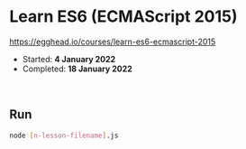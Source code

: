 # Learn ES6 (ECMAScript 2015)

https://egghead.io/courses/learn-es6-ecmascript-2015

- Started: **4 January 2022**
- Completed: **18 January 2022**

&nbsp;

## Run

```bash
node [n-lesson-filename].js
```
